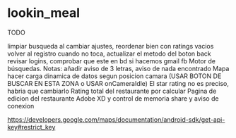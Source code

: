 # lookin_meal

TODO

limpiar busqueda al cambiar ajustes, reordenar bien con ratings vacios
volver al registro cuando no toca, actualizar el metodo del boton back
revisar logins, comprobar que este en bd si hacemos gmail fb
Motor de búsquedas. Notas: añadir aviso de 3 letras, aviso de nada encontrado
Mapa hacer carga dinamica de datos segun posicion camara (USAR BOTON DE BUSCAR EN ESTA ZONA o USAR onCameraIdle)
El star rating no es preciso, habria que cambiarlo
Rating total del restaurante por calcular
Pagina de edicion del restaurante
Adobe XD y control de memoria
share y aviso de conexion

https://developers.google.com/maps/documentation/android-sdk/get-api-key#restrict_key


 
